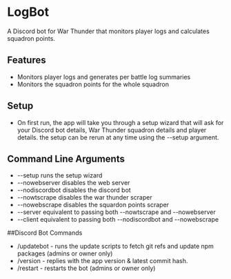 # LogBot

A Discord bot for War Thunder that monitors player logs and calculates squadron points.

## Features

- Monitors player logs and generates per battle log summaries
- Monitors the squadron points for the whole squadron

## Setup

- On first run, the app will take you through a setup wizard that will ask for your Discord bot details, War Thunder squadron details and player details.
the setup can be rerun at any time using the --setup argument.

## Command Line Arguments

- --setup runs the setup wizard
- --nowebserver disables the web server
- --nodiscordbot disables the discord bot
- --nowtscrape disables the war thunder scraper
- --nowebscrape disables the squardon points scraper
- --server equivalent to passing both --nowtscrape and --nowebserver
- --client equivalent to passing both --nodiscordbot and --nowebscrape

##Discord Bot Commands
- /updatebot - runs the update scripts to fetch git refs and update npm packages (admins or owner only)
- /version - replies with the app version & latest commit hash.
- /restart - restarts the bot (admins or owner only) 
